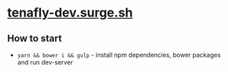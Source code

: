# [tenafly-dev.surge.sh](http://tenafly-dev.surge.sh/)

## How to start
* `yarn && bower i && gulp` - install npm dependencies, bower packages and run dev-server
